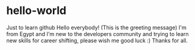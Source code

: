 # hello-world
Just to learn github
Hello everybody! (This is the greeting message)
I'm from Egypt and I'm new to the developers community and trying to learn new skills for career shifting, please wish me good luck :)
Thanks for all.
